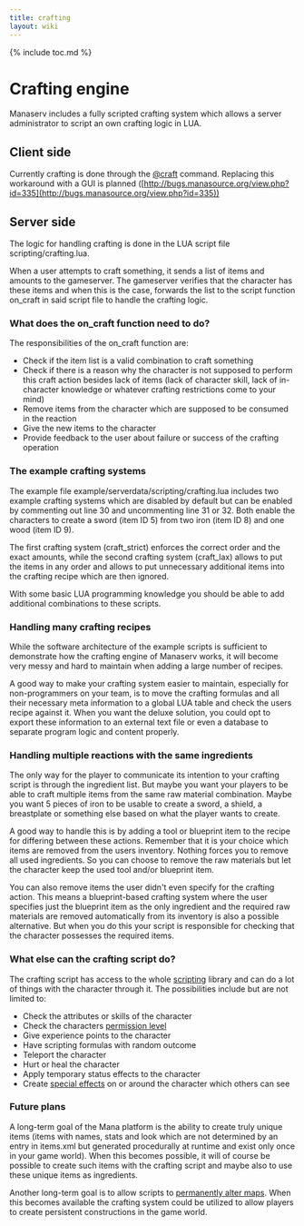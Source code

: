 ```yaml
---
title: crafting
layout: wiki
---
```

{% include toc.md %}
#  Crafting engine

Manaserv includes a fully scripted crafting system which allows a server administrator to script an own crafting logic in LUA.

##  Client side
Currently crafting is done through the [@craft](chat_commands/craft.html) command. Replacing this workaround with a GUI is planned ([http://bugs.manasource.org/view.php?id=335](http://bugs.manasource.org/view.php?id=335))

##  Server side

The logic for handling crafting is done in the LUA script file scripting/crafting.lua.

When a user attempts to craft something, it sends a list of items and amounts to the gameserver. The gameserver verifies that the character has these items and when this is the case, forwards the list to the script function on_craft in said script file to handle the crafting logic.

###  What does the on_craft function need to do?

The responsibilities of the on_craft function are:

  - Check if the item list is a valid combination to craft something
  - Check if there is a reason why the character is not supposed to perform this craft action besides lack of items (lack of character skill, lack of in-character knowledge or whatever crafting restrictions come to your mind)
  - Remove items from the character which are supposed to be consumed in the reaction
  - Give the new items to the character
  - Provide feedback to the user about failure or success of the crafting operation

###  The example crafting systems

The example file example/serverdata/scripting/crafting.lua includes two example crafting systems which are disabled by default but can be enabled by commenting out line 30 and uncommenting line 31 or 32. Both enable the characters to create a sword (item ID 5) from two iron (item ID 8) and one wood (item ID 9).

The first crafting system (craft_strict) enforces the correct order and the exact amounts, while the second crafting system (craft_lax) allows to put the items in any order and allows to put unnecessary additional items into the crafting recipe which are then ignored.

With some basic LUA programming knowledge you should be able to add additional combinations to these scripts.

###  Handling many crafting recipes
While the software architecture of the example scripts is sufficient to demonstrate how the crafting engine of Manaserv works, it will become very messy and hard to maintain when adding a large number of recipes.

A good way to make your crafting system easier to maintain, especially for non-programmers on your team, is to move the crafting formulas and all their necessary meta information to a global LUA table and check the users recipe against it. When you want the deluxe solution, you could opt to export these information to an external text file or even a database to separate program logic and content properly.

###  Handling multiple reactions with the same ingredients
The only way for the player to communicate its intention to your crafting script is through the ingredient list. But maybe you want your players to be able to craft multiple items from the same raw material combination. Maybe you want 5 pieces of iron to be usable to create a sword, a shield, a breastplate or something else based on what the player wants to create.

A good way to handle this is by adding a tool or blueprint item to the recipe for differing between these actions. Remember that it is your choice which items are removed from the users inventory. Nothing forces you to remove all used ingredients. So you can choose to remove the raw materials but let the character keep the used tool and/or blueprint item.

You can also remove items the user didn't even specify for the crafting action. This means a blueprint-based crafting system where the user specifies just the blueprint item as the only ingredient and the required raw materials are removed automatically from its inventory is also a possible alternative. But when you do this your script is responsible for checking that the character possesses the required items.

###  What else can the crafting script do?
The crafting script has access to the whole [scripting](scripting.html) library and can do a lot of things with the character through it. The possibilities include but are not limited to:
 * Check the attributes or skills of the character
 * Check the characters [permission level](permissions.xml.html)
 * Give experience points to the character
 * Have scripting formulas with random outcome
 * Teleport the character
 * Hurt or heal the character
 * Apply temporary status effects to the character
 * Create [special effects](specials.xml.html) on or around the character which others can see

###  Future plans
A long-term goal of the Mana platform is the ability to create truly unique items (items with names, stats and look which are not determined by an entry in items.xml but generated procedurally at runtime and exist only once in your game world). When this becomes possible, it will of course be possible to create such items with the crafting script and maybe also to use these unique items as ingredients.

Another long-term goal is to allow scripts to [permanently alter maps](runtime_map_modification.html). When this becomes available the crafting system could be utilized to allow players to create persistent constructions in the game world.
